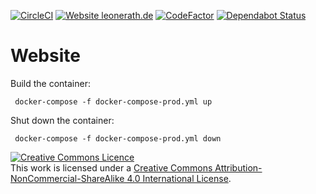 [![CircleCI](https://circleci.com/gh/LeonErath/Website/tree/master.svg?style=svg)](https://circleci.com/gh/LeonErath/Website/tree/master) [![Website leonerath.de](https://img.shields.io/website-up-down-green-red/http/erath.dev.svg)](http://erath.dev/) [![CodeFactor](https://www.codefactor.io/repository/github/leonerath/website/badge)](https://www.codefactor.io/repository/github/leonerath/website) [![Dependabot Status](https://api.dependabot.com/badges/status?host=github&repo=LeonErath/Website)](https://dependabot.com)


# Website


Build the container:
```
 docker-compose -f docker-compose-prod.yml up
```

Shut down the container:
```
 docker-compose -f docker-compose-prod.yml down
```



<a rel="license" href="http://creativecommons.org/licenses/by-nc-sa/4.0/"><img alt="Creative Commons Licence" style="border-width:0" src="https://i.creativecommons.org/l/by-nc-sa/4.0/88x31.png" /></a><br />This work is licensed under a <a rel="license" href="http://creativecommons.org/licenses/by-nc-sa/4.0/">Creative Commons Attribution-NonCommercial-ShareAlike 4.0 International License</a>.
